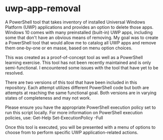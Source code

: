 # uwp-app-removal

A PowerShell tool that takes inventory of installed Universal Windows Platform (UWP) applications and provides an option to delete those apps. Windows 10 comes with many preinstalled (built-in) UWP apps, including some that don't have an obvious means of removing. My goal was to create a PowerShell tool that would allow me to catalog all UWP apps and remove them one-by-one or en masse, based on menu option choices.

This was created as a proof-of-concept tool as well as a PowerShell learning exercise. This tool has not been recently maintained and is only semi-functional. I encountered some issues with the tool that have yet to be resolved.

There are two versions of this tool that have been included in this repository. Each attempt utilizes different PowerShell code but both are attempts at reaching the same functional goal. Both versions are in varying states of completeness and may not work.

Please ensure you have the appropriate PowerShell execution policy set to run this script locally. For more information on PowerShell execution policies, use: Get-Help Set-ExecutionPolicy -Full

Once this tool is executed, you will be presented with a menu of options to choose from to perform specific UWP application-related actions.

